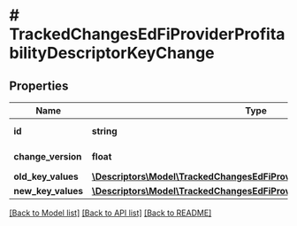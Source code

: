 # # TrackedChangesEdFiProviderProfitabilityDescriptorKeyChange

## Properties

Name | Type | Description | Notes
------------ | ------------- | ------------- | -------------
**id** | **string** | Resource identifier | [optional]
**change_version** | **float** | Change version | [optional]
**old_key_values** | [**\Descriptors\Model\TrackedChangesEdFiProviderProfitabilityDescriptorKey**](TrackedChangesEdFiProviderProfitabilityDescriptorKey.md) |  | [optional]
**new_key_values** | [**\Descriptors\Model\TrackedChangesEdFiProviderProfitabilityDescriptorKey**](TrackedChangesEdFiProviderProfitabilityDescriptorKey.md) |  | [optional]

[[Back to Model list]](../../README.md#models) [[Back to API list]](../../README.md#endpoints) [[Back to README]](../../README.md)
